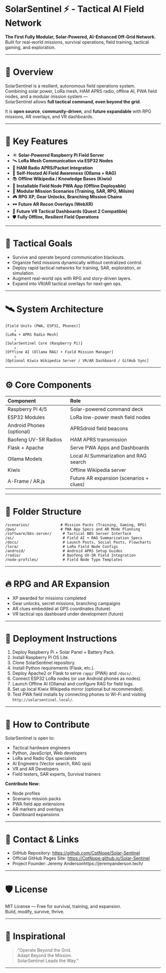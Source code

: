 # SolarSentinel ⚡ - Tactical AI Field Network

**The First Fully Modular, Solar-Powered, AI-Enhanced Off-Grid Network.**  
Built for real-world missions, survival operations, field training, tactical gaming, and exploration.

---

# 📜 Overview

SolarSentinel is a resilient, autonomous field operations system.  
Combining solar power, LoRa mesh, HAM APRS radio, offline AI, PWA field nodes, and a modular mission system —  
SolarSentinel allows **full tactical command, even beyond the grid**.

It is **open source**, **community-driven**, and **future expandable** with RPG missions, AR overlays, and VR dashboards.

---

# 🌟 Key Features

- ☀️ **Solar-Powered Raspberry Pi Field Server**
- 🛰️ **LoRa Mesh Communication via ESP32 Nodes**
- 📡 **HAM Radio APRS/Packet Integration**
- 🧠 **Self-Hosted AI Field Awareness (Ollama + RAG)**
- 📚 **Offline Wikipedia / Knowledge Bases (Kiwix)**
- 📱 **Installable Field Node PWA App (Offline Deployable)**
- 🧩 **Modular Mission Scenarios (Training, SAR, RPG, Milsim)**
- 🎮 **RPG XP, Gear Unlocks, Branching Mission Chains**
- 🕶️ **Future AR Recon Overlays (WebXR)**
- 🧠 **Future VR Tactical Dashboards (Quest 2 Compatible)**
- 🛡️ **Fully Offline, Resilient Field Operations**

---

# 🎯 Tactical Goals

- Survive and operate beyond communication blackouts.
- Organize field missions dynamically without centralized control.
- Deploy rapid tactical networks for training, SAR, exploration, or simulation.
- Augment real-world ops with RPG and story-driven layers.
- Expand into VR/AR tactical overlays for next-gen ops.

---

# 🛰️ System Architecture

```
[Field Units (PWA, ESP32, Phones)]
    ↓
[LoRa + APRS Radio Mesh]
    ↓
[SolarSentinel Core (Raspberry Pi)]
    ↓
[Offline AI (Ollama RAG) + Field Mission Manager]
    ↓
[Optional Kiwix Wikipedia Server / VR/AR Dashboard / GitHub Sync]
```

---

# ⚙️ Core Components

| Component | Role |
|:----------|:----|
| Raspberry Pi 4/5 | Solar-powered command deck |
| ESP32 Modules | LoRa low-power mesh field nodes |
| Android Phones (optional) | APRSdroid field beacons |
| Baofeng UV-5R Radios | HAM APRS transmission |
| Flask + Apache | Serve PWA Apps and Dashboards |
| Ollama Models | Local AI Summarization and RAG search |
| Kiwix | Offline Wikipedia server |
| A-Frame / AR.js | Future AR expansion (scenarios + clues) |

---

# 📂 Folder Structure

```
/scenarios/              # Mission Packs (Training, Gaming, RPG)
/pwa/                    # PWA App Specs and AR Mode Planning
/software/bbs-server/     # Tactical BBS Server Interface
/ai/                      # Field AI + RAG Summarization Specs
/docs/                    # Launch Posts, Social Posts, Flowcharts
/lora/                    # LoRa Field Node Configs
/android/                 # Android APRS Setup Guides
/radio/                   # Baofeng UV-5R Field Integration
/node-profiles/           # Field Node Type Templates
```

---

# 🔥 RPG and AR Expansion

- XP awarded for missions completed
- Gear unlocks, secret missions, branching campaigns
- AR clues embedded at GPS coordinates (future)
- VR tactical ops dashboard under development (future)

---

# 🚀 Deployment Instructions

1. Deploy Raspberry Pi + Solar Panel + Battery Pack.
2. Install Raspberry Pi OS Lite.
3. Clone SolarSentinel repository.
4. Install Python requirements (Flask, etc.).
5. Deploy Apache2 or Flask to serve `/app/` (PWA) and `/docs/`.
6. Connect ESP32 LoRa nodes (or use Android phones as nodes).
7. Launch Offline AI (Ollama) and configure RAG for field logs.
8. Set up local Kiwix Wikipedia mirror (optional but recommended).
9. Test PWA field installs by connecting phones to Wi-Fi and visiting `http://solarsentinel.local/`.

---

# 🤝 How to Contribute

SolarSentinel is open to:

- Tactical hardware engineers
- Python, JavaScript, Web developers
- LoRa and Radio Ops specialists
- AI Engineers (Vector search, RAG ops)
- VR and AR Developers
- Field testers, SAR experts, Survival trainers

**Contribute New:**
- Node profiles
- Scenario mission packs
- PWA field app extensions
- AR markers and overlays
- Dashboard expansions

---

# 💬 Contact & Links

- GitHub Repository: https://github.com/CptNope/Solar-Sentinel
- Official GitHub Pages Site: https://CptNope.github.io/Solar-Sentinel
- Project Founder: Jeremy Andersonhttps://jeremyanderson.tech/

---

# 🛡️ License

MIT License — Free for survival, training, and expansion.  
Build, modify, survive, thrive.

---

# 🚀 Inspirational

> "Operate Beyond the Grid.  
> Adapt Beyond the Mission.  
> SolarSentinel Leads the Way."

---